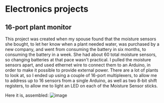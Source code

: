 # Electronics projects #

## 16-port plant monitor ##

This project was created when my spouse found that the moisture sensors
she bought, to let her know when a plant needed water, was purchased by a new
company, and went from consuming the battery in six months, to consuming
the battery in a week.  She had about 60 total moisture sensors, so changing 
batteries at that pace wasn't practical.  I pulled the moisture sensors apart,
and used ethernet wire to connect them to an Arduino, in order to make it 
possible to provide external power.  There are a lot of plants to look at,
so I ended up using a couple of 16-port multiplexers, to allow me to address up 
to 16 sensors from a single Arduino, as well as two 8-bit shift registers, 
to allow me to light an LED on each of the Moisture Sensor sticks.

Here it is, assembled:
![image](./images/plant_readder_assembled_1mb.jpg)
